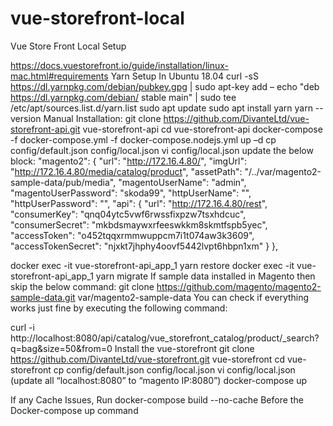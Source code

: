 # vue-storefront-local
Vue Store Front Local Setup

https://docs.vuestorefront.io/guide/installation/linux-mac.html#requirements
Yarn Setup In Ubuntu 18.04
curl -sS https://dl.yarnpkg.com/debian/pubkey.gpg | sudo apt-key add –
echo "deb https://dl.yarnpkg.com/debian/ stable main" | sudo tee /etc/apt/sources.list.d/yarn.list
sudo apt update
sudo apt install yarn
yarn --version
Manual Installation:
git clone https://github.com/DivanteLtd/vue-storefront-api.git vue-storefront-api
cd vue-storefront-api
docker-compose -f docker-compose.yml -f docker-compose.nodejs.yml up –d
cp config/default.json config/local.json
vi config/local.json
update the below block:
"magento2": {
    "url": "http://172.16.4.80/",
    "imgUrl": "http://172.16.4.80/media/catalog/product",
    "assetPath": "/../var/magento2-sample-data/pub/media",
    "magentoUserName": "admin",
    "magentoUserPassword": "skoda99",
    "httpUserName": "",
    "httpUserPassword": "",
    "api": {
      "url": "http://172.16.4.80/rest",
      "consumerKey": "qnq04ytc5vwf6rwssfixpzw7tsxhdcuc",
      "consumerSecret": "mkbdsmaywxrfeeswkkm8skmtfspb5yec",
      "accessToken": "o452tqqxrmmwuppcm7i1t074aw3k3609",
      "accessTokenSecret": "njxkt7jhphy4oovf5442lvpt6hbpn1xm"
    }
  },

docker exec -it vue-storefront-api_app_1 yarn restore
docker exec -it vue-storefront-api_app_1 yarn migrate
If sample data installed in Magento then skip the below command:
git clone https://github.com/magento/magento2-sample-data.git var/magento2-sample-data
You can check if everything works just fine by executing the following command:

curl -i http://localhost:8080/api/catalog/vue_storefront_catalog/product/_search?q=bag&size=50&from=0
Install the vue-storefront
git clone https://github.com/DivanteLtd/vue-storefront.git vue-storefront
cd vue-storefront
cp config/default.json config/local.json
vi config/local.json (update all “localhost:8080” to “magento IP:8080”)
docker-compose up

If any Cache Issues, Run docker-compose build --no-cache 
 Before the Docker-compose up command
